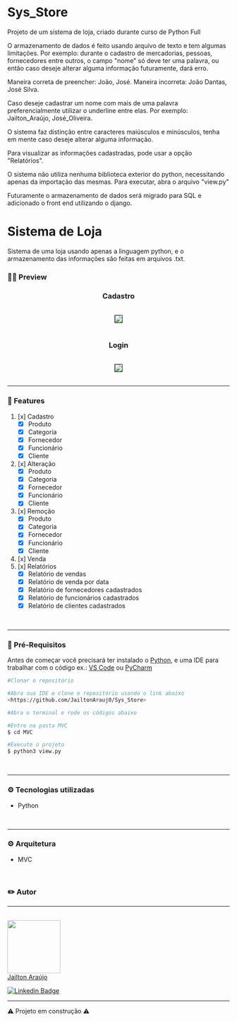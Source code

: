 # Sys_Store
Projeto de um sistema de loja, criado durante curso de Python Full


O armazenamento de dados é feito usando arquivo de texto e tem algumas limitações.
Por exemplo: durante o cadastro de mercadorias, pessoas, fornecedores entre outros, o campo "nome" só deve ter uma palavra, ou então caso deseje alterar alguma informação futuramente, dará erro.

Maneira correta de preencher: João, José.
Maneira incorreta: João Dantas, José Silva.

Caso deseje cadastrar um nome com mais de uma palavra preferencialmente utilizar o underline entre elas.
Por exemplo: Jailton_Araújo, José_Oliveira.

O sistema faz distinção entre caracteres maiúsculos e minúsculos, tenha em mente caso deseje alterar alguma informação.

Para visualizar as informações cadastradas, pode usar a opção "Relatórios".

O sistema não utiliza nenhuma biblioteca exterior do python, necessitando apenas da importação das mesmas.
Para executar, abra o arquivo "view.py"

Futuramente o armazenamento de dados será migrado para SQL e adicionado o front end utilizando o django.



<h1> Sistema de Loja </h1>

Sistema de uma loja usando apenas a linguagem python, e o armazenamento das informações são feitas em arquivos .txt.

### 👨‍💻 Preview

<div align=center>
<h3> Cadastro </h3>
<br>

<img border=1% src=./readmegifs/cadastro.gif>
<br>
<br>
<h3> Login </h3>
<br>
<img border=1% src=./readmegifs/login.gif>
</div>
<br>
<hr>

### 📌 Features

1. [x] Cadastro
    - [x] Produto
    - [x] Categoria
    - [x] Fornecedor
    - [x] Funcionário
    - [x] Cliente
2. [x] Alteração
    - [x] Produto
    - [x] Categoria
    - [x] Fornecedor
    - [x] Funcionário
    - [x] Cliente
3. [x] Remoção
    - [x] Produto
    - [x] Categoria
    - [x] Fornecedor
    - [x] Funcionário
    - [x] Cliente
4. [x] Venda
5. [x] Relatórios
    - [x] Relatório de vendas
    - [x] Relatório de venda por data
    - [x] Relatório de fornecedores cadastrados
    - [x] Relatório de funcionários cadastrados
    - [x] Relatório de clientes cadastrados

<br>
<hr>

### 🔧 Pré-Requisitos

Antes de começar você precisará ter instalado o [Python](https://www.python.org/downloads/), e uma IDE para trabalhar com o código ex.: [VS Code](https://code.visualstudio.com/download) ou [PyCharm](https://www.jetbrains.com/pt-br/pycharm/download/#section=windows)

```bash
#Clonar o repositório 

#Abra sua IDE e clone o repositório usando o link abaixo
<https://github.com/JailtonArauj0/Sys_Store>

#Abra o terminal e rode os códigos abaixo 

#Entre na pasta MVC
$ cd MVC

#Execute o projeto
$ python3 view.py
```

<br>
<hr>

### ⚙️ Tecnologias utilizadas

- Python

<br>
<hr>

### ⚙️ Arquitetura

- MVC

<br>

### ✏️ Autor

<hr>
<br>
<img src="https://avatars.githubusercontent.com/u/98783900?v=4" width=120px><br>
<a href="https://github.com/JailtonArauj0">Jailton Araújo</a>

<br>

[![Linkedin Badge](https://img.shields.io/badge/-Jailton-blue?style=flat-square&logo=Linkedin&logoColor=white&link=https://www.linkedin.com/in/jailton-araujo/)](https://www.linkedin.com/in/jailton-araujo/)

<hr>


⚠️ Projeto em construção ⚠️
